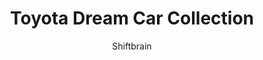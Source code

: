 ---
title: 'Toyota Dream Car Collection'
author: Shiftbrain
project_image_path: '/images/gallery/toyota-dream-car-collection.jpeg'
external_url: 'http://www.toyota-insidedreams.com/dreamcar-collection/map'
---